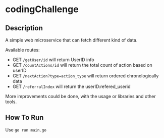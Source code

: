 # codingChallenge

## Description
A simple web microservice that can fetch different kind of data.

Available routes:
- GET `/getUser/id`
will return UserID info
- GET `/countActions/id`
will return the total count of action based on userID
- GET `/nextAction?type=action_type`
will return ordered chronologically data
- GET `/referralIndex`
will return the userID:refered_userid

More improvements could be done, with the usage or libraries and other tools.

## How To Run

Use `go run main.go`

